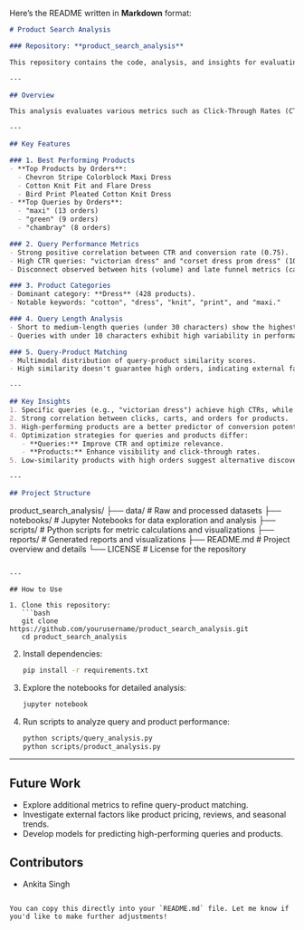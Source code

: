 Here’s the README written in **Markdown** format:

```markdown
# Product Search Analysis

### Repository: **product_search_analysis**

This repository contains the code, analysis, and insights for evaluating the performance of search queries and product data. The project focuses on understanding search trends, optimizing query performance, and improving the overall search experience on an e-commerce platform.

---

## Overview

This analysis evaluates various metrics such as Click-Through Rates (CTR), search volume (Hits), clicks, orders, and conversion funnels. It identifies high-performing products, analyzes query behavior, and provides actionable insights to enhance the search platform.

---

## Key Features

### 1. Best Performing Products
- **Top Products by Orders**:
  - Chevron Stripe Colorblock Maxi Dress
  - Cotton Knit Fit and Flare Dress
  - Bird Print Pleated Cotton Knit Dress
- **Top Queries by Orders**:
  - "maxi" (13 orders)
  - "green" (9 orders)
  - "chambray" (8 orders)

### 2. Query Performance Metrics
- Strong positive correlation between CTR and conversion rate (0.75).
- High CTR queries: "victorian dress" and "corset dress prom dress" (100% CTR).
- Disconnect observed between hits (volume) and late funnel metrics (carts, orders).

### 3. Product Categories
- Dominant category: **Dress** (428 products).
- Notable keywords: "cotton", "dress", "knit", "print", and "maxi."

### 4. Query Length Analysis
- Short to medium-length queries (under 30 characters) show the highest potential for generating orders.
- Queries with under 10 characters exhibit high variability in performance.

### 5. Query-Product Matching
- Multimodal distribution of query-product similarity scores.
- High similarity doesn't guarantee high orders, indicating external factors (e.g., price, reviews) influence decisions.

---

## Key Insights
1. Specific queries (e.g., "victorian dress") achieve high CTRs, while general terms (e.g., "maxi") drive more orders.
2. Strong correlation between clicks, carts, and orders for products.
3. High-performing products are a better predictor of conversion potential compared to query hits.
4. Optimization strategies for queries and products differ:
   - **Queries:** Improve CTR and optimize relevance.
   - **Products:** Enhance visibility and click-through rates.
5. Low-similarity products with high orders suggest alternative discovery mechanisms beyond direct query matching.

---

## Project Structure

```
product_search_analysis/
├── data/                   # Raw and processed datasets
├── notebooks/              # Jupyter Notebooks for data exploration and analysis
├── scripts/                # Python scripts for metric calculations and visualizations
├── reports/                # Generated reports and visualizations
├── README.md               # Project overview and details
└── LICENSE                 # License for the repository
```

---

## How to Use

1. Clone this repository:
   ```bash
   git clone https://github.com/yourusername/product_search_analysis.git
   cd product_search_analysis
   ```
2. Install dependencies:
   ```bash
   pip install -r requirements.txt
   ```
3. Explore the notebooks for detailed analysis:
   ```bash
   jupyter notebook
   ```
4. Run scripts to analyze query and product performance:
   ```bash
   python scripts/query_analysis.py
   python scripts/product_analysis.py
   ```

---

## Future Work
- Explore additional metrics to refine query-product matching.
- Investigate external factors like product pricing, reviews, and seasonal trends.
- Develop models for predicting high-performing queries and products.


## Contributors
- Ankita Singh
```

You can copy this directly into your `README.md` file. Let me know if you'd like to make further adjustments!

